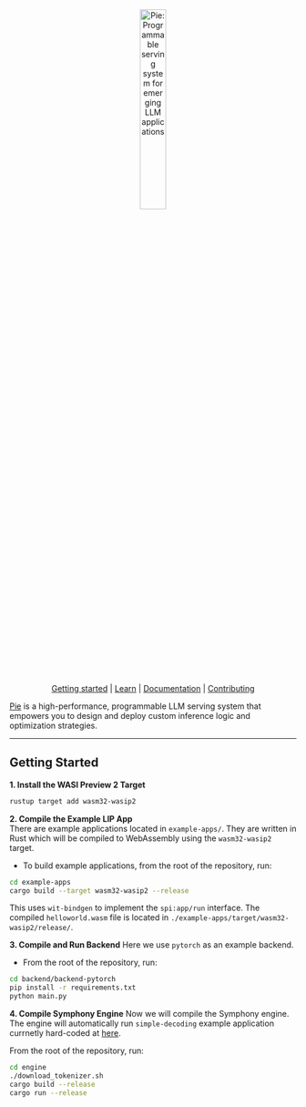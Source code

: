 <div align="center">
  <picture>
    <source media="(prefers-color-scheme: dark)" srcset="https://pie-project.org/images/pie-dark.svg">
    <source media="(prefers-color-scheme: light)" srcset="https://pie-project.org/images/pie-light.svg">
    <img alt="Pie: Programmable serving system for emerging LLM applications"
         src="https://pie-project.org/images/pie-light.svg"
         width="30%">
    <p></p>
  </picture>

[Getting started] | [Learn] | [Documentation] | [Contributing]
</div>

[Pie] is a high-performance, programmable LLM serving system that empowers you to design and deploy custom inference logic and optimization strategies.

---

[pie]: https://pie-project.org/
[Getting Started]: https://pie-project.org/learn/get-started
[Learn]: https://pie-project.org/learn
[Documentation]: https://pie-project.org/learn#learn-use
[Contributing]: CONTRIBUTING.md

## Getting Started

**1. Install the WASI Preview 2 Target**
```bash
rustup target add wasm32-wasip2
```

**2. Compile the Example LIP App**  
There are example applications located in `example-apps/`. They are written in Rust which will be compiled to WebAssembly using the `wasm32-wasip2` target.
- To build example applications, from the root of the repository, run:
```bash
cd example-apps
cargo build --target wasm32-wasip2 --release
```
This uses `wit-bindgen` to implement the `spi:app/run` interface. The compiled `helloworld.wasm` file is located in `./example-apps/target/wasm32-wasip2/release/`.

**3. Compile and Run Backend**
Here we use `pytorch` as an example backend.
- From the root of the repository, run:
```bash
cd backend/backend-pytorch
pip install -r requirements.txt
python main.py
```

**4. Compile Symphony Engine**
Now we will compile the Symphony engine. The engine will automatically run `simple-decoding` example application currnetly hard-coded at [here](https://github.com/symphony-project/symphony/blob/d0193f224c0f98a029a3356b2f83344992367740/engine/src/main.rs#L90).

From the root of the repository, run:
```bash
cd engine
./download_tokenizer.sh
cargo build --release
cargo run --release
```
